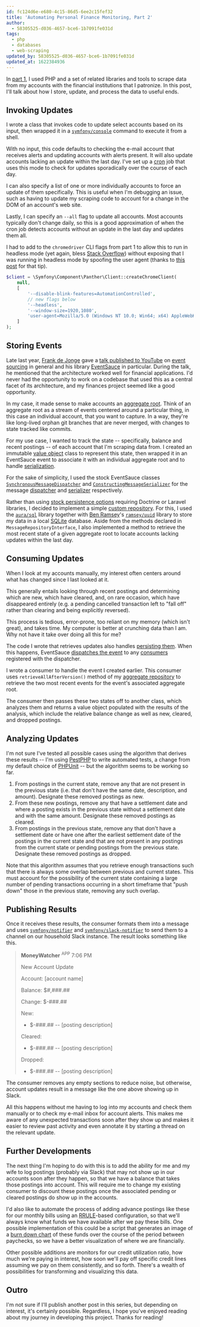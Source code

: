```yaml
---
id: fc124d6e-e680-4c15-86d5-6ee2c15fef32
title: 'Automating Personal Finance Monitoring, Part 2'
author:
  - 58305525-d036-4657-bce6-1b7091fe031d
tags:
  - php
  - databases
  - web-scraping
updated_by: 58305525-d036-4657-bce6-1b7091fe031d
updated_at: 1622384936
---
```

In [part 1](/2021/05/14/automating-personal-finance-monitoring-part-1/), I used PHP and a set of related libraries and tools to scrape data from my accounts with the financial institutions that I patronize. In this post, I'll talk about how I store, update, and process the data to useful ends.

## Invoking Updates

I wrote a class that invokes code to update select accounts based on its input, then wrapped it in a [`symfony/console`](https://symfony.com/doc/current/components/console.html) command to execute it from a shell.

With no input, this code defaults to checking the e-mail account that receives alerts and updating accounts with alerts present. It will also update accounts lacking an update within the last day. I've set up a [cron](https://en.wikipedia.org/wiki/Cron) job that uses this mode to check for updates sporadically over the course of each day.

I can also specify a list of one or more individually accounts to force an update of them specifically. This is useful when I'm debugging an issue, such as having to update my scraping code to account for a change in the DOM of an account's web site.

Lastly, I can specify an `--all` flag to update all accounts. Most accounts typically don't change daily, so this is a good approximation of when the cron job detects accounts without an update in the last day and updates them all.

I had to add to the `chromedriver` CLI flags from part 1 to allow this to run in headless mode (yet again, bless [Stack Overflow]((https://stackoverflow.com/a/61327251/906821))) without exposing that I was running in headless mode by spoofing the user agent (thanks to [this post](https://piprogramming.org/articles/How-to-make-Selenium-undetectable-and-stealth--7-Ways-to-hide-your-Bot-Automation-from-Detection-0000000017.html) for that tip).

```php
$client = \Symfony\Component\Panther\Client::createChromeClient(
    null,
    [
        '--disable-blink-features=AutomationControlled',
        // new flags below
        '--headless',
        '--window-size=1920,1080',
        'user-agent=Mozilla/5.0 (Windows NT 10.0; Win64; x64) AppleWebKit/537.36 (KHTML, like Gecko) Chrome/74.0.3729.169 Safari/537.36',
    ]
);
```

## Storing Events

Late last year, [Frank de Jonge](https://frankdejonge.nl/) gave a [talk published to YouTube](https://www.youtube.com/watch?v=xHbP3bshU3U) on [event sourcing](https://martinfowler.com/eaaDev/EventSourcing.html) in general and his library [EventSauce](https://eventsauce.io/) in particular. During the talk, he mentioned that the architecture worked well for financial applications. I'd never had the opportunity to work on a codebase that used this as a central facet of its architecture, and my finances project seemed like a good opportunity.

In my case, it made sense to make accounts an [aggregate root](https://eventsauce.io/docs/event-sourcing/create-an-aggregate-root/). Think of an aggregate root as a stream of events centered around a particular thing, in this case an individual account, that you want to capture. In a way, they're like long-lived orphan git branches that are never merged, with changes to state tracked like commits.

For my use case, I wanted to track the state -- specifically, balance and recent postings -- of each account that I'm scraping data from. I created an immutable [value object](https://martinfowler.com/bliki/ValueObject.html) class to represent this state, then wrapped it in an EventSauce event to associate it with an individual aggregate root and to handle [serialization](https://eventsauce.io/docs/event-sourcing/create-events-and-commands/#event-serialization).

For the sake of simplicity, I used the stock EventSauce classes [`SynchronousMessageDispatcher`](https://eventsauce.io/docs/reacting-to-events/setup-consumers/) and [`ConstructingMessageSerializer`](https://eventsauce.io/docs/architecture/#shipped-implementation) for the message [dispatcher](https://eventsauce.io/docs/architecture/#message-dispatcher) and [serializer](https://eventsauce.io/docs/event-sourcing/create-events-and-commands/#event-serialization) respectively.

Rather than using [stock persistence options](https://eventsauce.io/docs/event-sourcing/configure-persistence/) requiring Doctrine or Laravel libraries, I decided to implement a simple [custom repository](https://eventsauce.io/docs/advanced/custom-repository/). For this, I used the [`aura/sql`](https://packagist.org/packages/aura/sql) library together with [Ben Ramsey](https://benramsey.com/)'s [`ramsey/uuid`](https://packagist.org/packages/ramsey/uuid) library to store my data in a local [SQLite](https://sqlite.org) database. Aside from the methods declared in `MessageRepositoryInterface`, I also implemented a method to retrieve the most recent state of a given aggregate root to locate accounts lacking updates within the last day.

## Consuming Updates

When I look at my accounts manually, my interest often centers around what has changed since I last looked at it.

This generally entails looking through recent postings and determining which are new, which have cleared, and, on rare occasion, which have disappeared entirely (e.g. a pending cancelled transaction left to "fall off" rather than clearing and being explicitly reversed).

This process is tedious, error-prone, too reliant on my memory (which isn't great), and takes time. My computer is better at crunching data than I am. Why not have it take over doing all this for me?

The code I wrote that retrieves updates also handles [persisting them](https://eventsauce.io/docs/lifecycle/#storing-and-dispatching-raised-events). When this happens, EventSauce [dispatches the event](https://eventsauce.io/docs/lifecycle/#reacting-to-dispatched-events) to any [consumers](https://eventsauce.io/docs/reacting-to-events/projections-and-read-models/) registered with the dispatcher.

I wrote a consumer to handle the event I created earlier. This consumer uses `retrieveAllAfterVersion()` method of my [aggregate repository](https://eventsauce.io/docs/event-sourcing/bootstrap/) to retrieve the two most recent events for the event's associated aggregate root.

The consumer then passes these two states off to another class, which analyzes them and returns a value object populated with the results of the analysis, which include the relative balance change as well as new, cleared, and dropped postings.

## Analyzing Updates

I'm not sure I've tested all possible cases using the algorithm that derives these results -- I'm using [PestPHP](https://pestphp.com/) to write automated tests, a change from my default choice of [PHPUnit](https://phpunit.readthedocs.io/en/9.5/) -- but the algorithm seems to be working so far.

1. From postings in the current state, remove any that are not present in the previous state (i.e. that don't have the same date, description, and amount). Designate these removed postings as new.
2. From these new postings, remove any that have a settlement date and where a posting exists in the previous state without a settlement date and with the same amount. Designate these removed postings as cleared.
3. From postings in the previous state, remove any that don't have a settlement date or have one after the earliest settlement date of the postings in the current state and that are not present in any postings from the current state or pending postings from the previous state. Designate these removed postings as dropped.

Note that this algorithm assumes that you retrieve enough transactions such that there is always some overlap between previous and current states. This must account for the possibility of the current state containing a large number of pending transactions occurring in a short timeframe that "push down" those in the previous state, removing any such overlap.

## Publishing Results

Once it receives these results, the consumer formats them into a message and uses [`symfony/notifier`](https://symfony.com/doc/current/notifier.html#chat-channel) and [`symfony/slack-notifier`](https://github.com/symfony/slack-notifier) to send them to a channel on our household Slack instance. The result looks something like this.

> **MoneyWatcher** <sup>APP</sup> 7:06 PM
>
> New Account Update
>
> Account: [account name]
>
> Balance: $#,###.##
>
> Change: $-###.##
>
> New:
> * $-###.## -- [posting description]
>
> Cleared:
> * $-###.## -- [posting description]
>
> Dropped:
> - $-###.## -- [posting description]

The consumer removes any empty sections to reduce noise, but otherwise, account updates result in a message like the one above showing up in Slack.

All this happens without me having to log into my accounts and check them manually or to check my e-mail inbox for account alerts. This makes me aware of any unexpected transactions soon after they show up and makes it easier to review past activity and even annotate it by starting a thread on the relevant update.

## Further Developments

The next thing I'm hoping to do with this is to add the ability for me and my wife to log postings (probably via Slack) that may not show up in our accounts soon after they happen, so that we have a balance that takes those postings into account. This will require me to change my existing consumer to discount these postings once the associated pending or cleared postings do show up in the accounts.

I'd also like to automate the process of adding advance postings like these for our monthly bills using an [RRULE](https://icalendar.org/iCalendar-RFC-5545/3-8-5-3-recurrence-rule.html)-based configuration, so that we'll always know what funds we have available after we pay these bills. One possible implementation of this could be a script that generates an image of a [burn down chart](https://en.wikipedia.org/wiki/Burn_down_chart) of these funds over the course of the period between paychecks, so we have a better visualization of where we are financially.

Other possible additions are monitors for our credit utilization ratio, how much we're paying in interest, how soon we'll pay off specific credit lines assuming we pay on them consistently, and so forth. There's a wealth of possibilities for transforming and visualizing this data.

## Outro

I'm not sure if I'll publish another post in this series, but depending on interest, it's certainly possible. Regardless, I hope you've enjoyed reading about my journey in developing this project. Thanks for reading!